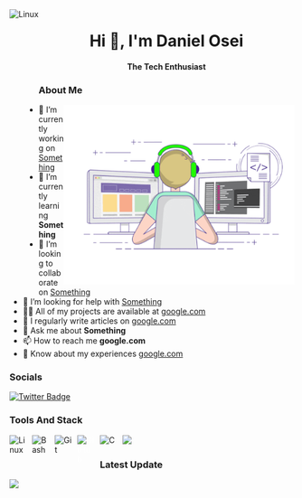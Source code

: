 
<img align="left" alt="Linux" height="500px"  src="https://github.com/di-ke/di-ke/blob/main/banner.png" />

<h1 align="center">Hi 👋, I'm Daniel Osei</h1>
<h4 align="center">The Tech Enthusiast</h4>

### About Me
<img align="right" alt="GIF" src="https://github.com/Danny10ison/Danny10ison/blob/main/coding.gif?raw=true" width="408" height="318" />

- 🔭 I’m currently working on [Something](google.com)
- 🌱 I’m currently learning **Something**
- 👯 I’m looking to collaborate on [Something](google.com)
- 🤝 I’m looking for help with [Something](google.com)
- 👨‍💻 All of my projects are available at [google.com](google.com)
- 📝 I regularly write articles on [google.com](google.com)
- 💬 Ask me about **Something**
- 📫 How to reach me **google.com**
- 📄 Know about my experiences [google.com](google.com)



### Socials
[![Twitter Badge](https://img.shields.io/badge/-Twitter-00acee?style=flat-square&logo=Twitter&logoColor=white)](https://twitter.com/0F_dike)


### Tools And Stack
<img src="https://cdn.jsdelivr.net/gh/devicons/devicon/icons/vim/vim-original.svg" />
<img align="left" alt="Linux" width="30px" style="padding-right:10px;" src="https://cdn.jsdelivr.net/gh/devicons/devicon/icons/linux/linux-original.svg" />
<img align="left" alt="Bash" width="30px" style="padding-right:10px;" src="https://cdn.jsdelivr.net/gh/devicons/devicon/icons/bash/bash-original.svg" />
<img align="left" alt="Git" width="30px" style="padding-right:10px;" src="https://cdn.jsdelivr.net/gh/devicons/devicon/icons/git/git-original.svg" />
<img align="left" alt="GitHub" width="30px" style="padding-right:10px; color: white;" src="https://cdn.jsdelivr.net/gh/devicons/devicon/icons/github/github-original.svg" />
<img align="left" alt="C" width="30px" style="padding-right:10px;" src="https://cdn.jsdelivr.net/gh/devicons/devicon/icons/c/c-original.svg" />

<br />

### Latest Update
<a href="https://github.com/VishwaGauravIn/github-twitter-card-embed"><img src="https://gtce.itsvg.in/api?username=0F_dike&theme=dracula&response=true&border=true&time=true&icon=default"/></a>

